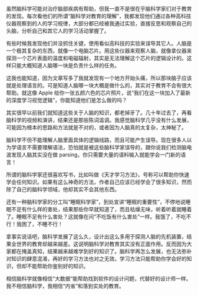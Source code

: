 虽然脑科学可能对治疗脑部疾病有帮助，但我一直不是很在乎脑科学家们对于教育的发现。每次看他们的所谓“脑科学对教育的理解”，我都发现他们通过各种高科技仪器观察到的人的学习规律，大部分都已经被我通过实验，直接反思和观察自己的头脑，分析自己和其它人的学习活动掌握了。

有些时候我发现他们并没抓住关键，使用看似高科技的实验来误导其它人。人脑是一个极其复杂的东西，就像一个电脑芯片。用这些仪器来观察人脑，就像拿仪器来探测一个芯片表面的温度和电磁辐射，其实是无法理解这个芯片的逻辑设计的。这样只能大概知道人脑哪一块是负责什么样的任务。

这我也能知道，因为文章写多了我就发现有一个地方开始头痛，所以那块脑子应该就是处理语言的。可是知道人脑哪一块大概是做什么的，其实对于教育不会有很大帮助。就这像 Apple 给你一张五颜六色的芯片照片，说“我们在这一块加入了最新的深度学习视觉逻辑”，你能知道他们是怎么做的吗？

其实很早以前我们就知道这些关于人脑的知识，都老掉牙了。几十年过去了，再看脑科学的视频和演讲，结果还是那些陈词滥调。我感觉脑科学几乎没有什么发展，可能因为根本的思路和方法就是不对的，或者因为人脑真的太复杂，太神秘了。

脑科学不但不能理解人脑里面具体的逻辑线路，而且可能产生误导。现在很多人以为学语言不需要理解语法，恐怕就是被这些脑科学家误导的，跟你说我们检测脑电波发现人脑其实没在做 parsing，你只需要大量的语料输入就能学会一门新的语言！

所谓的脑科学家还很喜欢写书，比如叫做《天才学习方法》，号称可以帮助你快速学会任何知识。如果有这么神奇的方法，作者自己应该已经学会了很多知识，然而除了自己的脑科学领域，他却其实不会其他东西。

还有一种脑科学家的分工叫“睡眠科学家”，到处宣讲“睡眠的重要性”，不停地说睡眠不足有什么样的害处，结果那些你早就知道了，而且枯燥无味，听着听着就睡着了。睡眠不足有什么害处？这就像在问“不吃饭有什么害处”一样。我饿了，不吃不行！我困了，不睡不行！

拿事实说话吧，脑科学发展了这么久，设计出这么多用于探测人脑的先机装置，结果全世界的教育却越来越差。这说明脑科学对教育其实没有正面作用。反而因为大家都在掩盖真知，结果越来越难学到好的知识了。脑科学再怎么发展，也无法弥补对知识的肆意混淆，再好的学习方法也对之无效。学习方法只能帮助你学会好的知识，但却不能帮助你鉴别好的知识。

相信脑科学就像相信“大数据“能帮助找到软件的设计问题，代替好的设计师一样。我不相信脑科学，我相信“内省”和落到实处的教育。
